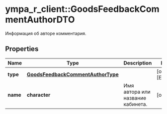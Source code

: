 # ympa_r_client::GoodsFeedbackCommentAuthorDTO

Информация об авторе комментария.

## Properties
Name | Type | Description | Notes
------------ | ------------- | ------------- | -------------
**type** | [**GoodsFeedbackCommentAuthorType**](GoodsFeedbackCommentAuthorType.md) |  | [optional] [Enum: ] 
**name** | **character** | Имя автора или название кабинета. | [optional] 



